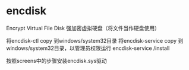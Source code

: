 encdisk
=======

Encrypt Virtual File Disk
强加密虚拟硬盘（将文件当作硬盘使用）

将encdisk-ctl copy 到windows/system32目录
将encdisk-service copy 到windows/system32目录，以管理员权限运行 encdisk-service /install

按照screens中的步骤安装encdisk.sys驱动

